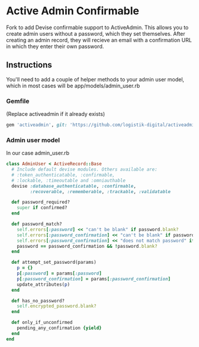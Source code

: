 # Active Admin Confirmable

Fork to add Devise confirmable support to ActiveAdmin. This allows you to create admin users without a password, which they set themselves. After creating an admin record, they will recieve an email with a confirmation URL in which they enter their own password.

## Instructions
You'll need to add a couple of helper methods to your admin user model, which in most cases will be app/models/admin_user.rb

### Gemfile
(Replace activeadmin if it already exists)

```ruby
gem 'activeadmin', git: 'https://github.com/logistik-digital/activeadmin.git', branch: 'add-admin-password-self-selection'
```

### Admin user model
In our case admin_user.rb

```ruby
class AdminUser < ActiveRecord::Base
  # Include default devise modules. Others available are:
  # :token_authenticatable, :confirmable,
  # :lockable, :timeoutable and :omniauthable
  devise :database_authenticatable, :confirmable,
         :recoverable, :rememberable, :trackable, :validatable

  def password_required?
    super if confirmed?
  end

  def password_match?
    self.errors[:password] << "can't be blank" if password.blank?
    self.errors[:password_confirmation] << "can't be blank" if password_confirmation.blank?
    self.errors[:password_confirmation] << "does not match password" if password != password_confirmation
    password == password_confirmation && !password.blank?
  end

  def attempt_set_password(params)
    p = {}
    p[:password] = params[:password]
    p[:password_confirmation] = params[:password_confirmation]
    update_attributes(p)
  end

  def has_no_password?
    self.encrypted_password.blank?
  end

  def only_if_unconfirmed
    pending_any_confirmation {yield}
  end
end
```